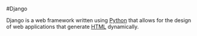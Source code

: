 #Django















































Django is a web framework written using [Python](/wiki/Python) that allows for the design of web applications that generate [HTML](/wiki/HTML) dynamically.







    